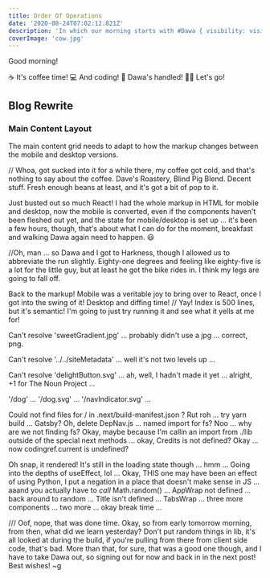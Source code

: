 ```yaml
---
title: Order Of Operations
date: '2020-08-24T07:02:12.821Z'
description: 'In which our morning starts with #Dawa { visibility: visible !important; }'
coverImage: 'cow.jpg'
---
```


Good morning!

☕ It's coffee time!
💻 And coding!
🐶 Dawa's handled!
🏃‍♂️ Let's go!

## Blog Rewrite

### Main Content Layout

The main content grid needs to adapt to how the markup changes between the mobile and desktop versions.

// Whoa, got sucked into it for a while there, my coffee got cold, and that's nothing to say about the coffee. Dave's Roastery, Blind Pig Blend. Decent stuff. Fresh enough beans at least, and it's got a bit of pop to it.

Just busted out so much React! I had the whole markup in HTML for mobile and desktop, now the mobile is converted, even if the components haven't been fleshed out yet, and the state for mobile/desktop is set up ... it's been a few hours, though, that's about what I can do for the moment, breakfast and walking Dawa again need to happen. 😃

//Oh, man ... so Dawa and I got to Harkness, though I allowed us to abbreviate the run slightly. Eighty-one degrees and feeling like eighty-five is a lot for the little guy, but at least he got the bike rides in. I think my legs are going to fall off.

Back to the markup! Mobile was a veritable joy to bring over to React, once I got into the swing of it! Desktop and diffing time! // Yay! Index is 500 lines, but it's semantic! I'm going to just try running it and see what it yells at me for!

Can't resolve 'sweetGradient.jpg' ... probably didn't use a jpg ... correct, png.

Can't resolve '../../siteMetadata' ... well it's not two levels up ...

Can't resolve 'delightButton.svg' ... ah, well, I hadn't made it yet ... alright, +1 for The Noun Project ...

'/dog' ... '/dog.svg' ... '/navIndicator.svg' ...

Could not find files for / in .next/build-manifest.json ? Rut roh ... try yarn build ... Gatsby? Oh, delete DepNav.js ... named import for fs? Noo ... why are we not finding fs? Okay, maybe because I'm callin an import from ./lib outside of the special next methods ... okay, Credits is not defined? Okay ... now codingref.current is undefined?

Oh snap, it rendered! It's still in the loading state though ... hmm ... Going into the depths of useEffect, lol ... Okay, THIS one may have been an effect of using Python, I put a negation in a place that doesn't make sense in JS ... aaand you actually have to _call_ Math.random() ... AppWrap not defined ... back around to random ... Title isn't defined ... TabsWrap ... three more components ... two more ... okay break time ...

/// Oof, nope, that was done time. Okay, so from early tomorrow morning, from then, what did we learn yesterday? Don't put random things in lib, it's all looked at during the build, if you're pulling from there from client side code, that's bad. More than that, for sure, that was a good one though, and I have to take Dawa out, so signing out for now and back in in the next post! Best wishes! ~g
